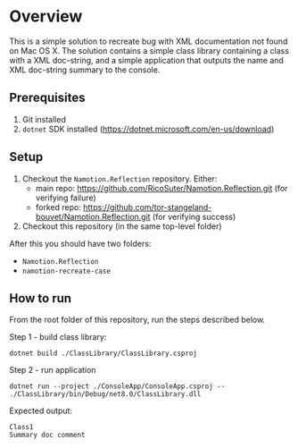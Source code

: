 # Overview

This is a simple solution to recreate bug with XML documentation not found on Mac OS X.
The solution contains a simple class library containing a class with a XML doc-string,
and a simple application that outputs the name and XML doc-string summary to the console.

## Prerequisites

1. Git installed
2. `dotnet` SDK installed (<https://dotnet.microsoft.com/en-us/download>)

## Setup

1. Checkout the `Namotion.Reflection` repository. Either:
    - main repo: <https://github.com/RicoSuter/Namotion.Reflection.git> (for verifying failure)
    - forked repo: <https://github.com/tor-stangeland-bouvet/Namotion.Reflection.git> (for verifying success)
2. Checkout this repository (in the same top-level folder)

After this you should have two folders:

- `Namotion.Reflection`
- `namotion-recreate-case`

## How to run

From the root folder of this repository, run the steps described below.

Step 1 - build class library:

```shell
dotnet build ./ClassLibrary/ClassLibrary.csproj
```

Step 2 - run application

```shell
dotnet run --project ./ConsoleApp/ConsoleApp.csproj -- ./ClassLibrary/bin/Debug/net8.0/ClassLibrary.dll
```

Expected output:

```text
Class1
Summary doc comment
```
